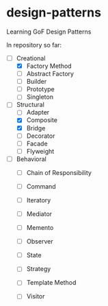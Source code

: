 # design-patterns
Learning GoF Design Patterns

In repository so far:
- [ ] Creational
  - [x] Factory Method
  - [ ] Abstract Factory
  - [ ] Builder
  - [ ] Prototype
  - [ ] Singleton
- [ ] Structural
  - [ ] Adapter
  - [x] Composite
  - [x] Bridge
  - [ ] Decorator
  - [ ] Facade
  - [ ] Flyweight
- [ ] Behavioral
  - [ ] Chain of Responsibility
  - [ ] Command
  - [ ] Iteratory
  - [ ] Mediator
  - [ ] Memento
  - [ ] Observer
  - [ ] State
  - [ ] Strategy
  - [ ] Template Method
  - [ ] Visitor

